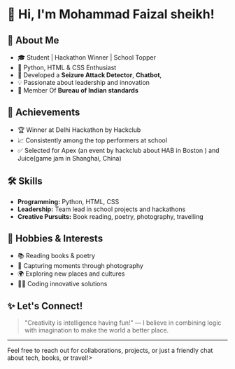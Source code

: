 # 👋 Hi, I'm Mohammad Faizal sheikh!

## 🌟 About Me

- 🎓 Student | Hackathon Winner | School Topper
- 🐍 Python, HTML & CSS Enthusiast
- 🧠 Developed a **Seizure Attack Detector**, **Chatbot**,
- 💡 Passionate about leadership and innovation
- 🧱 Member Of **Bureau of Indian standards**

## 🚀 Achievements

- 🏆 Winner at Delhi Hackathon by Hackclub
- 📈 Consistently among the top performers at school
- ✅ Selected for Apex (an event by hackclub about HAB in Boston ) and Juice(game jam in Shanghai, China)

## 🛠️ Skills

- **Programming:** Python, HTML, CSS
- **Leadership:** Team lead in school projects and hackathons
- **Creative Pursuits:** Book reading, poetry, photography, travelling

## 🌱 Hobbies & Interests

- 📚 Reading books & poetry
- 📸 Capturing moments through photography
- 🌍 Exploring new places and cultures
- 👨‍💻 Coding innovative solutions

## ✨ Let's Connect!

> "Creativity is intelligence having fun!" — I believe in combining logic with imagination to make the world a better place.

---

Feel free to reach out for collaborations, projects, or just a friendly chat about tech, books, or travel!>
